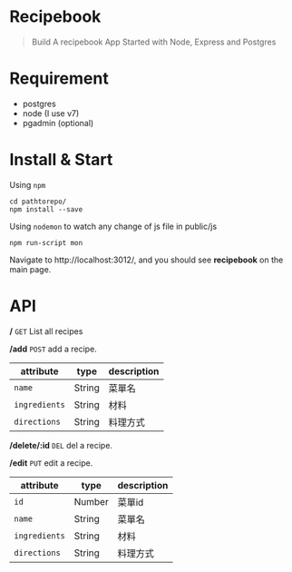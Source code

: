 
# Recipebook

> Build A recipebook App Started with Node, Express and Postgres 

# Requirement

* postgres
* node (I use v7)
* pgadmin (optional)

# Install & Start

Using `npm`

```shell
cd pathtorepo/
npm install --save
```

Using `nodemon` to watch any change of js file in public/js

```shell
npm run-script mon
```
Navigate to http://localhost:3012/, and you should see **recipebook** on the main page.

# API
**/** `GET`
List all recipes

**/add** `POST`
add a recipe.

| attribute | type | description
| --- | --- | ---
| `name` | String | 菜單名
| `ingredients` | String | 材料
| `directions` | String | 料理方式

**/delete/:id** `DEL`
del a recipe.

**/edit** `PUT`
edit a recipe.

| attribute | type | description
| --- | --- | ---
| `id` | Number | 菜單id
| `name` | String | 菜單名
| `ingredients` | String | 材料
| `directions` | String | 料理方式
